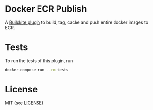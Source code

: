 # Docker ECR Publish

A [Buildkite plugin](https://buildkite.com/docs/agent/v3/plugins) to build, tag, cache and push entire docker images to ECR.

# Tests

To run the tests of this plugin, run
```sh
docker-compose run --rm tests
```

# License

MIT (see [LICENSE](LICENSE))
